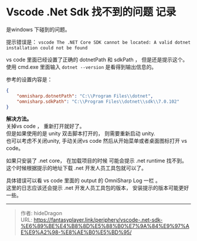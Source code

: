 # Vscode .Net Sdk 找不到的问题 记录

是windows 下碰到的问题。 

提示错误是：  `vscode The .NET Core SDK cannot be located: A valid dotnet installation could not be found`

vs code 里面已经设置了正确的 dotnetPath  和 sdkPath ， 但是还是提示这个。
使用 cmd.exe 里面输入 `dotnet --version` 是看得到输出信息的。

参考的设置内容是： 
```json
{
    "omnisharp.dotnetPath": "C:\\Program Files\\dotnet",
    "omnisharp.sdkPath": "C:\\Program Files\\dotnet\\sdk\\7.0.102"
}
```

**解决方法。**   
关掉vs code ， 重新打开就好了。   
但是如果使用的是 unity 双击脚本打开的， 则需要重新启动 unity.   
也可以考虑不关闭unity, 手动关闭vs code 然后从开始菜单或者桌面图标打开 vs code。  

如果只安装了 .net core，  在加载项目的时候 可能会提示 .net runtime 找不到。   
这个时候根据提示的地址下载 .net 开发人员工具包就可以了。 

具体错误可以看 vs code 里面的 output 的 OmniSharp Log 一栏 。  
这里的日志应该还会提示 .net 开发人员工具包的版本， 安装提示的版本可能更好一些。 

---

> 作者: hideDragon  
> URL: https://fantasyplayer.link/periphery/vscode-.net-sdk-%E6%89%BE%E4%B8%8D%E5%88%B0%E7%9A%84%E9%97%AE%E9%A2%98-%E8%AE%B0%E5%BD%95/  

